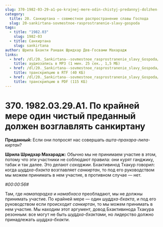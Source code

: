 ```yaml
---
slug: 370-1982-03-29-a1-po-krajnej-mere-odin-chistyj-predannyj-dolzhen-vozglavlyat-sankirtanu
category:
  title: 20. Санкиртана — совместное распространение славы Господа
  slug: 20-sankirtana-sovmestnoe-rasprostranenie-slavy-gospoda
tags:
  - title: "1982.03"
    slug: 1982-03
  - title: Санкиртана
    slug: sankirtana
author: Шрила Бхакти Ракшак Шридхар Дев-Госвами Махарадж
links:
  - href: /dl/20._Sankirtana--sovmestnoe_rasprostranenie_slavy_Gospoda/370_1982.03.29.A1_SridharMj_Po_krajnej_mere_odin_chistyj_predannyj_dolzhen_vozglavljat_sankirtanu.mp3
    title: аудиозапись в MP3 (1 мин. 25 сек., 1,5 МБ)
  - href: /dl/20._Sankirtana--sovmestnoe_rasprostranenie_slavy_Gospoda/370_1982.03.29.A1_SridharMj_Po_krajnej_mere_odin_chistyj_predannyj_dolzhen_vozglavljat_sankirtanu.rtf
    title: транскрипцию в RTF (40 КБ)
  - href: /dl/20._Sankirtana--sovmestnoe_rasprostranenie_slavy_Gospoda/370_1982.03.29.A1_SridharMj_Po_krajnej_mere_odin_chistyj_predannyj_dolzhen_vozglavljat_sankirtanu.pdf
    title: транскрипцию в PDF (115 КБ)
---
```


# 370. 1982.03.29.A1. По крайней мере один чистый преданный должен возглавлять санкиртану

**Преданный:** Если они попросят нас совершать *ашта-прахара-лила-киртан*?

**Шрила Шридхар Махарадж:** Обычно мы не принимаем участие в этом, потому что эти участники не соблюдают правила: они курят ганджику, табак и так далее. Это делают *сахаджии*. Бхактивинод Тхакур говорил: когда *шуддха-бхакта* возглавляет *санкиртан*, то под его руководством мы можем принимать в нем участие, в противном случае — нет.

*#00:00:56#*

Там, где *намапарадха* и *намабхаса* преобладают, мы не должны принимать участие. По крайней мере — один *шуддха-бхакта*, и под его руководством если происходит *санкиртан*, то мы можем принимать в нем участие. Мы находим этот аргумент, довод Бхактивинода Тхакура резонным: все могут не быть *шуддха-бхактами*, но лидерство должно принадлежать *шуддха-бхакти*.

